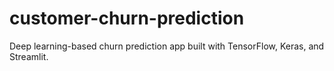 # customer-churn-prediction
Deep learning-based churn prediction app built with TensorFlow, Keras, and Streamlit.
